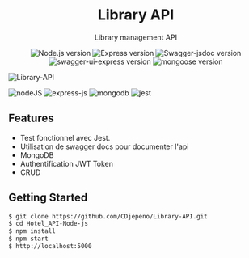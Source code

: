 <p align="center"><h1 align="center">
Library API
</h1>

<p align="center">
  Library management API
</p>

<p align="center">
    <img src="https://img.shields.io/badge/Node.js-V.15.11.0-green" alt="Node.js version">
    <img src="https://img.shields.io/badge/Express-V%204.17.1-green" alt="Express version">
    <img src="https://img.shields.io/badge/Swagger--jsdoc-V%5E7.0.0--rc.6-green" alt="Swagger-jsdoc version">
    <img src="https://img.shields.io/badge/Swagger--ui--express-V%5E4.1.6-green" alt="swagger-ui-express version">
    <img src="https://img.shields.io/badge/Mongoose-V%5E5.10.7-green" alt="mongoose version">
</p>

![Library-API](https://user-images.githubusercontent.com/43074465/120075814-12a5f380-c0a3-11eb-839c-0ee7996bbd4e.png)

![nodeJS](https://user-images.githubusercontent.com/43074465/112568039-26eb1d00-8de2-11eb-866c-d329ba8f2cf7.png)
![express-js](https://user-images.githubusercontent.com/43074465/112568044-29e60d80-8de2-11eb-848f-12a64abcc26e.png)
![mongodb](https://user-images.githubusercontent.com/43074465/112568058-2e122b00-8de2-11eb-9e04-1d3a41848ef9.jpg)
![jest](https://user-images.githubusercontent.com/43074465/120075853-3832fd00-c0a3-11eb-9d30-c0508e674ad5.png)

## Features
- Test fonctionnel avec Jest.
- Utilisation de swagger docs pour documenter l'api
- MongoDB
- Authentification JWT Token
- CRUD

## Getting Started
```bash
$ git clone https://github.com/CDjepeno/Library-API.git
$ cd Hotel_API-Node-js
$ npm install
$ npm start
$ http://localhost:5000
```
